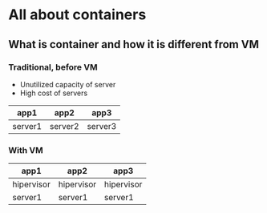 # All about containers

## What is container and how it is different from VM
### Traditional, before VM
- Unutilized capacity of server
- High cost of servers

| app1 | app2 | app3 |
|-------|------|------|
| server1 | server2 | server3 |
### With VM
| app1 | app2 | app3 |
|-------|------|------|
| hipervisor | hipervisor | hipervisor |
| server1 | server1 | server1 |

